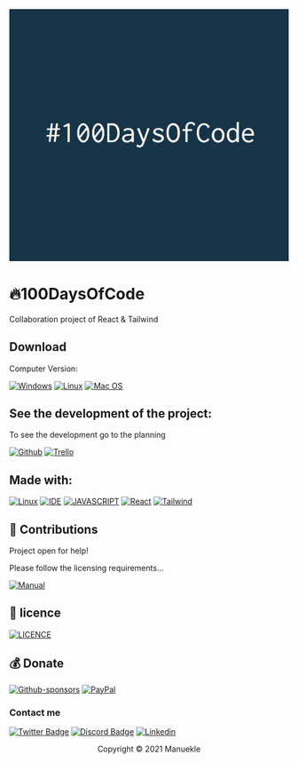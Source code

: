 <img src="public/100Days.webp" alt="100Days">

# 🔥100DaysOfCode

Collaboration project of React & Tailwind

## Download

Computer Version:

[![Windows](https://img.shields.io/badge/Windows-0078D6?style=for-the-badge&logo=windows&logoColor=white)](https://github.com/seu-usuario/seu-repositorio/releases)
[![Linux](https://img.shields.io/badge/Linux-FF6600?style=for-the-badge&logo=linux&logoColor=white)](https://github.com/seu-usuario/seu-repositorio/releases)
[![Mac OS](https://img.shields.io/badge/mac%20os-000000?style=for-the-badge&logo=macos&logoColor=F0F0F0)](https://github.com/seu-usuario/seu-repositorio/releases)

## See the development of the project:

To see the development go to the planning

[![Github](https://img.shields.io/badge/GitHub-100000?style=for-the-badge&logo=github&logoColor=white)](https://github.com/Manuekle/100DaysOfCode)
[![Trello](https://img.shields.io/badge/Trello-0052CC?style=for-the-badge&logo=trello&logoColor=white)](https://trello.com/b/gSoQOOVg/%F0%9F%91%8B100daysofcode)

## Made with:
[![Linux](https://img.shields.io/badge/Linux-FF6600?style=for-the-badge&logo=linux&logoColor=white)](https://github.com/seu-usuario/seu-repositorio/releases)
[![IDE](https://img.shields.io/badge/Visual_studio_code-0078D4?style=for-the-badge&logo=visual%20studio%20code&logoColor=white)](https://code.visualstudio.com/)
[![JAVASCRIPT](https://img.shields.io/badge/JavaScript-F7DF1E?style=for-the-badge&logo=javascript&logoColor=black)](https://developer.mozilla.org/pt-BR/docs/Web/JavaScript)
[![React](https://img.shields.io/badge/React-0078D6?style=for-the-badge&logo=react&logoColor=white)](https://reactjs.org/)
[![Tailwind](https://img.shields.io/badge/Tailwind-0078D6?style=for-the-badge&logo=tailwind&logoColor=white)](https://tailwindcss.com/)

## 🤝 Contributions

Project open for help!

Please follow the licensing requirements...

[![Manual](https://img.shields.io/badge/Manual-999999?style=for-the-badge&logo=BookStack&logoColor=white
)](https://github.com/Manuekle/100DaysOfCode#readme)

## 🔖 licence
[![LICENCE](https://img.shields.io/badge/Custom_GPL_3.0-E58080?style=for-the-badge&logo=bookstack&logoColor=white)](/LICENSE)

## 💰 Donate
[![Github-sponsors](https://img.shields.io/badge/sponsor-30363D?style=for-the-badge&logo=GitHub-Sponsors&logoColor=#EA4AAA)](https://link-da-sua-pagina)
[![PayPal](https://img.shields.io/badge/PayPal-00457C?style=for-the-badge&logo=paypal&logoColor=white)](https://link-da-sua-pagina)

### Contact me

[![Twitter Badge](https://img.shields.io/badge/Twitter-1DA1F2?style=for-the-badge&logo=twitter&logoColor=white)](https://twitter.com/Manu3L3l)
[![Discord Badge](https://img.shields.io/badge/Discord-7289DA?style=for-the-badge&logo=discord&logoColor=white)](https://discord.gg/seu-server)
[![Linkedin](https://img.shields.io/badge/LinkedIn-0077B5?style=for-the-badge&logo=linkedin&logoColor=white)](https://www.linkedin.com/in/seu-usuario/)

<p align="center">Copyright © 2021 Manuekle</p>